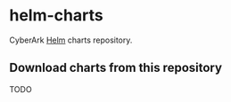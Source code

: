 # helm-charts

CyberArk [Helm](https://github.com/helm/helm) charts repository.

## Download charts from this repository

TODO


